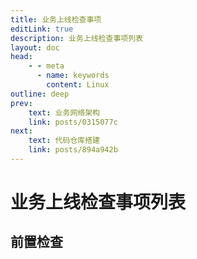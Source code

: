 ```yaml
---
title: 业务上线检查事项
editLink: true
description: 业务上线检查事项列表
layout: doc
head:
    - - meta
      - name: keywords
        content: Linux
outline: deep
prev:
    text: 业务网络架构
    link: posts/0315077c
next:
    text: 代码仓库搭建
    link: posts/894a942b
---
```


# 业务上线检查事项列表

## 前置检查

